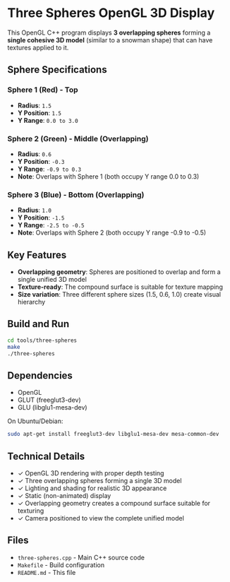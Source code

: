 # Three Spheres OpenGL 3D Display

This OpenGL C++ program displays **3 overlapping spheres** forming a **single cohesive 3D model** (similar to a snowman shape) that can have textures applied to it.

## Sphere Specifications

### Sphere 1 (Red) - Top
- **Radius**: `1.5`
- **Y Position**: `1.5`
- **Y Range**: `0.0 to 3.0`

### Sphere 2 (Green) - Middle (Overlapping)
- **Radius**: `0.6`
- **Y Position**: `-0.3`
- **Y Range**: `-0.9 to 0.3`
- **Note**: Overlaps with Sphere 1 (both occupy Y range 0.0 to 0.3)

### Sphere 3 (Blue) - Bottom (Overlapping)
- **Radius**: `1.0`
- **Y Position**: `-1.5`
- **Y Range**: `-2.5 to -0.5`
- **Note**: Overlaps with Sphere 2 (both occupy Y range -0.9 to -0.5)

## Key Features

- **Overlapping geometry**: Spheres are positioned to overlap and form a single unified 3D model
- **Texture-ready**: The compound surface is suitable for texture mapping
- **Size variation**: Three different sphere sizes (1.5, 0.6, 1.0) create visual hierarchy

## Build and Run

```bash
cd tools/three-spheres
make
./three-spheres
```

## Dependencies

- OpenGL
- GLUT (freeglut3-dev)
- GLU (libglu1-mesa-dev)

On Ubuntu/Debian:
```bash
sudo apt-get install freeglut3-dev libglu1-mesa-dev mesa-common-dev
```

## Technical Details

- ✓ OpenGL 3D rendering with proper depth testing
- ✓ Three overlapping spheres forming a single 3D model
- ✓ Lighting and shading for realistic 3D appearance
- ✓ Static (non-animated) display
- ✓ Overlapping geometry creates a compound surface suitable for texturing
- ✓ Camera positioned to view the complete unified model

## Files

- `three-spheres.cpp` - Main C++ source code
- `Makefile` - Build configuration
- `README.md` - This file
